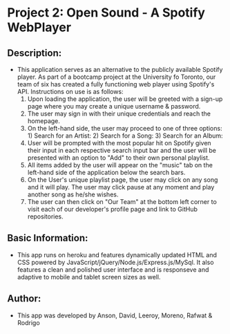 # Project 2: Open Sound - A Spotify WebPlayer

## Description:
- This application serves as an alternative to the publicly available Spotify player. As part of a bootcamp project at the University fo Toronto, our team of six has created a fully functioning web player using Spotify's API. Instructions on use is as follows:
    1) Upon loading the application, the user will be greeted with a sign-up page where you may create a unique username & password.
    2) The user may sign in with their unique credentials and reach the homepage.
    3) On the left-hand side, the user may proceed to one of three options:
            1) Search for an Artist:
            2) Search for a Song:
            3) Search for an Album:
    4) User will be prompted with the most popular hit on Spotify given their input in each respective search input bar and the user will be presented with an option to "Add" to their own personal playlist.
    5) All items added by the user will appear on the "music" tab on the left-hand side of the application below the search bars.
    6) On the User's unique playlist page, the user may click on any song and it will play. The user may click pause at any moment and play another song as he/she wishes.
    7) The user can then click on "Our Team" at the bottom left corner to visit each of our developer's profile page and link to GitHub repositories. 

## Basic Information:
- This app runs on heroku and features dynamically updated HTML and CSS powered by JavaScript/jQuery/Node.js/Express.js/MySql. It also features a clean and polished user interface and is responseve and adaptive to mobile and tablet screen sizes as well.

## Author:
- This app was developed by Anson, David, Leeroy, Moreno, Rafwat & Rodrigo
